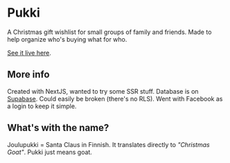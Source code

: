 # Pukki

A Christmas gift wishlist for small groups of family and friends. Made to help organize who's buying what for who.

[See it live here](https://pukki.vercel.app/).

## More info

Created with NextJS, wanted to try some SSR stuff. Database is on [Supabase](https://supabase.com/). Could easily be broken (there's no RLS). Went with Facebook as a login to keep it simple.

## What's with the name?

Joulupukki = Santa Claus in Finnish. It translates directly to _"Christmas Goat"_. Pukki just means goat.
